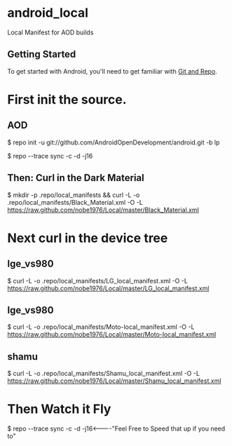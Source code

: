 android_local
====================

Local Manifest for AOD builds

Getting Started
---------------

To get started with Android, you'll need to get
familiar with [Git and Repo](http://source.android.com).

First init the source.
======================
AOD
---
$ repo init -u git://github.com/AndroidOpenDevelopment/android.git -b lp

$ repo --trace sync -c -d -j16

Then:
Curl in the Dark Material
-------------------------
$ mkdir -p .repo/local_manifests && curl -L -o .repo/local_manifests/Black_Material.xml -O -L https://raw.github.com/nobe1976/Local/master/Black_Material.xml

Next curl in the device tree
============================
lge_vs980
---------
$ curl -L -o .repo/local_manifests/LG_local_manifest.xml -O -L https://raw.github.com/nobe1976/Local/master/LG_local_manifest.xml

lge_vs980
---------
$ curl -L -o .repo/local_manifests/Moto-local_manifest.xml -O -L https://raw.github.com/nobe1976/Local/master/Moto-local_manifest.xml

shamu
---------
$ curl -L -o .repo/local_manifests/Shamu_local_manifest.xml -O -L https://raw.github.com/nobe1976/Local/master/Shamu_local_manifest.xml


Then Watch it Fly
=================

$ repo --trace sync -c -d -j16<----"Feel Free to Speed that up if you need to"


